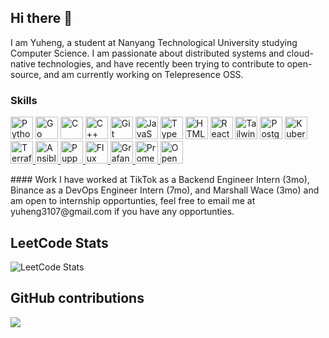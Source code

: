 ## Hi there 👋

<!--
**Yuheng3107/Yuheng3107** is a ✨ _special_ ✨ repository because its `README.md` (this file) appears on your GitHub profile.

Here are some ideas to get you started:

- 🔭 I’m currently working on ...
- 🌱 I’m currently learning ...
- 👯 I’m looking to collaborate on ...
- 🤔 I’m looking for help with ...
- 💬 Ask me about ...
- 📫 How to reach me: ...
- 😄 Pronouns: ...
- ⚡ Fun fact: ...
-->

I am Yuheng, a student at Nanyang Technological University studying Computer Science.
I am passionate about distributed systems and cloud-native technologies, and have recently been trying to contribute to open-source, and am currently working on Telepresence OSS.
### Skills
<p align="left">
<a href="https://www.python.org/" target="_blank" rel="noreferrer"><img src="https://raw.githubusercontent.com/danielcranney/readme-generator/main/public/icons/skills/python-colored.svg" width="36" height="36" alt="Python" /></a>
  <a href="https://go.dev/doc/" target="_blank" rel="noreferrer"><img src="https://raw.githubusercontent.com/danielcranney/readme-generator/main/public/icons/skills/go-colored.svg" width="36" height="36" alt="Go" /></a>
<a href="https://docs.microsoft.com/en-us/cpp/?view=msvc-170" target="_blank" rel="noreferrer"><img src="https://raw.githubusercontent.com/danielcranney/readme-generator/main/public/icons/skills/c-colored.svg" width="36" height="36" alt="C" /></a>
<a href="https://docs.microsoft.com/en-us/cpp/?view=msvc-170" target="_blank" rel="noreferrer"><img src="https://raw.githubusercontent.com/danielcranney/readme-generator/main/public/icons/skills/cplusplus-colored.svg" width="36" height="36" alt="C++" /></a>
<a href="https://git-scm.com/" target="_blank" rel="noreferrer"><img src="https://raw.githubusercontent.com/danielcranney/readme-generator/main/public/icons/skills/git-colored.svg" width="36" height="36" alt="Git" /></a>
<a href="https://developer.mozilla.org/en-US/docs/Web/JavaScript" target="_blank" rel="noreferrer"><img src="https://raw.githubusercontent.com/danielcranney/readme-generator/main/public/icons/skills/javascript-colored.svg" width="36" height="36" alt="JavaScript" /></a>
<a href="https://www.typescriptlang.org/" target="_blank" rel="noreferrer"><img src="https://raw.githubusercontent.com/danielcranney/readme-generator/main/public/icons/skills/typescript-colored.svg" width="36" height="36" alt="TypeScript" /></a>
<a href="https://developer.mozilla.org/en-US/docs/Glossary/HTML5" target="_blank" rel="noreferrer"><img src="https://raw.githubusercontent.com/danielcranney/readme-generator/main/public/icons/skills/html5-colored.svg" width="36" height="36" alt="HTML5" /></a>
<a href="https://reactjs.org/" target="_blank" rel="noreferrer"><img src="https://raw.githubusercontent.com/danielcranney/readme-generator/main/public/icons/skills/react-colored.svg" width="36" height="36" alt="React" /></a>
<a href="https://tailwindcss.com/" target="_blank" rel="noreferrer"><img src="https://raw.githubusercontent.com/danielcranney/readme-generator/main/public/icons/skills/tailwindcss-colored.svg" width="36" height="36" alt="TailwindCSS" /></a>
<a href="https://www.postgresql.org/" target="_blank" rel="noreferrer"><img src="https://raw.githubusercontent.com/danielcranney/readme-generator/main/public/icons/skills/postgresql-colored.svg" width="36" height="36" alt="PostgreSQL" /></a>
<a href="https://kubernetes.io/" target="_blank" rel="noreferrer">
  <img src="https://raw.githubusercontent.com/danielcranney/readme-generator/main/public/icons/skills/kubernetes-colored.svg" width="36" height="36" alt="Kubernetes" />
</a>
<a href="https://www.terraform.io/" target="_blank" rel="noreferrer">
  <img src="https://raw.githubusercontent.com/danielcranney/readme-generator/main/public/icons/skills/terraform-colored.svg" width="36" height="36" alt="Terraform" />
</a>
<a href="https://www.ansible.com/" target="_blank" rel="noreferrer">
  <img src="https://raw.githubusercontent.com/danielcranney/readme-generator/main/public/icons/skills/ansible-colored.svg" width="36" height="36" alt="Ansible" />
</a>
<a href="https://puppet.com/" target="_blank" rel="noreferrer">
  <img src="https://raw.githubusercontent.com/danielcranney/readme-generator/main/public/icons/skills/puppet-colored.svg" width="36" height="36" alt="Puppet" />
</a>
<a href="https://fluxcd.io/" target="_blank" rel="noreferrer">
  <img src="https://raw.githubusercontent.com/danielcranney/readme-generator/main/public/icons/skills/flux-colored.svg" width="36" height="36" alt="Flux" />
</a>
<a href="https://grafana.com/" target="_blank" rel="noreferrer">
  <img src="https://raw.githubusercontent.com/danielcranney/readme-generator/main/public/icons/skills/grafana-colored.svg" width="36" height="36" alt="Grafana" />
</a>
<a href="https://prometheus.io/" target="_blank" rel="noreferrer">
  <img src="https://raw.githubusercontent.com/danielcranney/readme-generator/main/public/icons/skills/prometheus-colored.svg" width="36" height="36" alt="Prometheus" />
</a>
<a href="https://www.redhat.com/en/technologies/cloud-computing/openshift" target="_blank" rel="noreferrer">
  <img src="https://raw.githubusercontent.com/danielcranney/readme-generator/main/public/icons/skills/openshift-colored.svg" width="36" height="36" alt="OpenShift" />
</a>

</p>
#### Work
I have worked at TikTok as a Backend Engineer Intern (3mo), Binance as a DevOps Engineer Intern (7mo), and Marshall Wace (3mo) and am open to internship opportunties, feel free to email me at yuheng3107@gmail.com if you have any opportunties.

## LeetCode Stats
![LeetCode Stats](https://leetcard.jacoblin.cool/Yuheng3107?theme=light&font=JetBrains%20Mono&ext=contest)
## GitHub contributions
![](https://github-readme-stats.vercel.app/api?username=Yuheng3107&theme=github)
<!-- ![](https://github-profile-summary-cards.vercel.app/api/cards/profile-details?username=Yuheng3107&theme=github) -->
